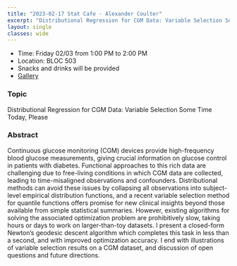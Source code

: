 ```yaml
---
title: "2023-02-17 Stat Cafe - Alexander Coulter"
excerpt: "Distributional Regression for CGM Data: Variable Selection Some Time Today, Please"
layout: single
classes: wide
---
```


- Time: Friday 02/03 from 1:00 PM to 2:00 PM
- Location: BLOC 503
- Snacks and drinks will be provided
- [Gallery](/StatCafe/2023-02-17-gallery/)

### Topic

Distributional Regression for CGM Data: Variable Selection Some Time Today, Please

### Abstract

Continuous glucose monitoring (CGM) devices provide high-frequency blood glucose measurements, giving crucial information on glucose control in patients with diabetes. Functional approaches to this rich data are challenging due to free-living conditions in which CGM data are collected, leading to time-misaligned observations and confounders. Distributional methods can avoid these issues by collapsing all observations into subject-level empirical distribution functions, and a recent variable selection method for quantile functions offers promise for new clinical insights beyond those available from simple statistical summaries. However, existing algorithms for solving the associated optimization problem are prohibitively slow, taking hours or days to work on larger-than-toy datasets. I present a closed-form Newton’s geodesic descent algorithm which completes this task in less than a second, and with improved optimization accuracy. I end with illustrations of variable selection results on a CGM dataset, and discussion of open questions and future directions.
